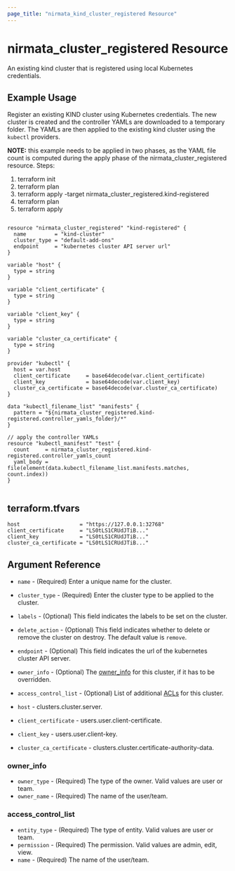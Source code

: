 ```yaml
---
page_title: "nirmata_kind_cluster_registered Resource"
---
```


# nirmata_cluster_registered Resource

An existing kind cluster that is registered using local Kubernetes credentials.

## Example Usage

Register an existing KIND cluster using Kubernetes credentials. The new cluster is created and the controller YAMLs are downloaded to a temporary folder. The YAMLs are then applied to the existing kind cluster using the `kubectl` providers.

**NOTE:** this example needs to be applied in two phases, as the YAML file count is computed during the apply phase of the nirmata_cluster_registered resource. Steps:
1. terraform init
2. terraform plan 
3. terraform apply -target nirmata_cluster_registered.kind-registered
4. terraform plan
5. terraform apply

```hcl

resource "nirmata_cluster_registered" "kind-registered" {
  name         = "kind-cluster"
  cluster_type = "default-add-ons"
  endpoint     = "kubernetes cluster API server url"
}

variable "host" {
  type = string
}

variable "client_certificate" {
  type = string
}

variable "client_key" {
  type = string
}

variable "cluster_ca_certificate" {
  type = string
}

provider "kubectl" {
  host = var.host
  client_certificate     = base64decode(var.client_certificate)
  client_key             = base64decode(var.client_key)
  cluster_ca_certificate = base64decode(var.cluster_ca_certificate)
}

data "kubectl_filename_list" "manifests" {
  pattern = "${nirmata_cluster_registered.kind-registered.controller_yamls_folder}/*"
}

// apply the controller YAMLs
resource "kubectl_manifest" "test" {
  count     = nirmata_cluster_registered.kind-registered.controller_yamls_count
  yaml_body = file(element(data.kubectl_filename_list.manifests.matches, count.index))
}


```

## terraform.tfvars
```
host                   = "https://127.0.0.1:32768"
client_certificate     = "LS0tLS1CRUdJTiB..."
client_key             = "LS0tLS1CRUdJTiB..."
cluster_ca_certificate = "LS0tLS1CRUdJTiB..."
```


## Argument Reference

* `name` - (Required) Enter a unique name for the cluster.
* `cluster_type` - (Required) Enter the cluster type to be applied to the cluster.
* `labels` - (Optional) This field indicates the labels to be set on the cluster.
* `delete_action` - (Optional) This field indicates whether to delete or remove the cluster on destroy. The default value is `remove`.
* `endpoint` - (Optional) This field indicates the url of the kubernetes cluster API server.
* `owner_info` - (Optional) The [owner_info](#owner_info) for this cluster, if it has to be overridden.
* `access_control_list` - (Optional) List of additional [ACLs](#access_control_list) for this cluster.


* `host` -  clusters.cluster.server.
* `client_certificate` - users.user.client-certificate.
* `client_key` - users.user.client-key.
* `cluster_ca_certificate` - clusters.cluster.certificate-authority-data.


### owner_info
* `owner_type` - (Required) The type of the owner. Valid values are user or team.
* `owner_name` - (Required) The name of the user/team.

### access_control_list
* `entity_type` - (Required) The type of entity. Valid values are user or team.
* `permission` - (Required) The permission. Valid values are admin, edit, view.
* `name` - (Required) The name of the user/team.



